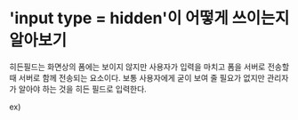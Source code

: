 # 'input type = hidden'이 어떻게 쓰이는지 알아보기 #


히든필드는 화면상의 폼에는 보이지 않지만 사용자가 입력을 마치고 폼을 서버로 전송할 때 서버로 함께 전송되는 요소이다.
보통 사용자에게 굳이 보여 줄 필요가 없지만 관리자가 알아야 하는 것을 히든 필드로 입력한다.

ex) <input type="hidden" name="이름" value="서버로 넘길 값">